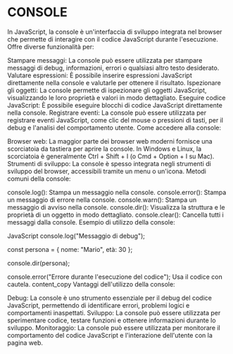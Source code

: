 <!-- @format -->

# CONSOLE

In JavaScript, la console è un'interfaccia di sviluppo integrata nel browser che permette di interagire con il codice JavaScript durante l'esecuzione. Offre diverse funzionalità per:

Stampare messaggi: La console può essere utilizzata per stampare messaggi di debug, informazioni, errori o qualsiasi altro testo desiderato.
Valutare espressioni: È possibile inserire espressioni JavaScript direttamente nella console e valutarle per ottenere il risultato.
Ispezionare gli oggetti: La console permette di ispezionare gli oggetti JavaScript, visualizzando le loro proprietà e valori in modo dettagliato.
Eseguire codice JavaScript: È possibile eseguire blocchi di codice JavaScript direttamente nella console.
Registrare eventi: La console può essere utilizzata per registrare eventi JavaScript, come clic del mouse o pressioni di tasti, per il debug e l'analisi del comportamento utente.
Come accedere alla console:

Browser web: La maggior parte dei browser web moderni fornisce una scorciatoia da tastiera per aprire la console. In Windows e Linux, la scorciatoia è generalmente Ctrl + Shift + I (o Cmd + Option + I su Mac).
Strumenti di sviluppo: La console è spesso integrata negli strumenti di sviluppo del browser, accessibili tramite un menu o un'icona.
Metodi comuni della console:

console.log(): Stampa un messaggio nella console.
console.error(): Stampa un messaggio di errore nella console.
console.warn(): Stampa un messaggio di avviso nella console.
console.dir(): Visualizza la struttura e le proprietà di un oggetto in modo dettagliato.
console.clear(): Cancella tutti i messaggi dalla console.
Esempio di utilizzo della console:

JavaScript
console.log("Messaggio di debug");

const persona = {
nome: "Mario",
età: 30
};

console.dir(persona);

console.error("Errore durante l'esecuzione del codice");
Usa il codice con cautela.
content_copy
Vantaggi dell'utilizzo della console:

Debug: La console è uno strumento essenziale per il debug del codice JavaScript, permettendo di identificare errori, problemi logici e comportamenti inaspettati.
Sviluppo: La console può essere utilizzata per sperimentare codice, testare funzioni e ottenere informazioni durante lo sviluppo.
Monitoraggio: La console può essere utilizzata per monitorare il comportamento del codice JavaScript e l'interazione dell'utente con la pagina web.
